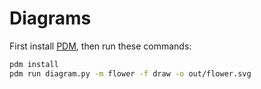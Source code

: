 # Diagrams

First install [PDM][], then run these commands:

```sh
pdm install
pdm run diagram.py -m flower -f draw -o out/flower.svg
```

[PDM]: https://pdm.fming.dev/
